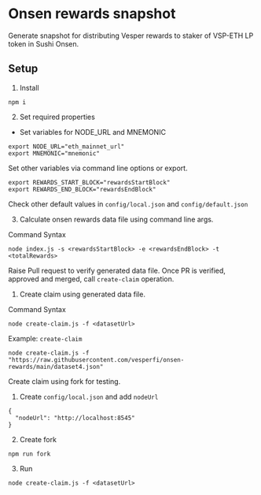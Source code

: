 # Onsen rewards snapshot

Generate snapshot for distributing Vesper rewards to staker of VSP-ETH LP token in Sushi Onsen.

## Setup
1. Install 
```
npm i
```

2. Set required properties
- Set variables for NODE_URL and MNEMONIC
```
export NODE_URL="eth_mainnet_url"
export MNEMONIC="mnemonic"
```

Set other variables via command line options or export.
``` 
export REWARDS_START_BLOCK="rewardsStartBlock"       
export REWARDS_END_BLOCK="rewardsEndBlock"           
```

Check other default values in `config/local.json`  and `config/default.json`

3. Calculate onsen rewards data file using command line args. 
   
Command Syntax   
```
node index.js -s <rewardsStartBlock> -e <rewardsEndBlock> -t <totalRewards>
```

Raise Pull request to verify generated data file. Once PR is verified, approved and merged, call `create-claim` operation. 

1. Create claim using generated data file. 

Command Syntax
```
node create-claim.js -f <datasetUrl>
```

Example: `create-claim`
```
node create-claim.js -f "https://raw.githubusercontent.com/vesperfi/onsen-rewards/main/dataset4.json"
```

Create claim using fork for testing.
1. Create `config/local.json` and add `nodeUrl`
```
{
  "nodeUrl": "http://localhost:8545"
}
```
2. Create fork
```
npm run fork
```
3. Run 
```
node create-claim.js -f <datasetUrl>
```